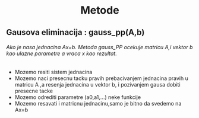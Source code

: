 <h1 align = "center"> Metode </h1>

<p>

## Gausova eliminacija : gauss_pp(A,b)
###### Ako je nasa jednacina Ax=b. Metoda gauss_PP ocekuje matricu A,i vektor b kao ulazne parametre  a vraca x kao rezultat.
 - Mozemo resiti sistem jednacina
 - Mozemo naci presecnu tacku pravih prebacivanjem jednacina pravih u matricu A ,a resenja jednacina u vektor b, i pozivanjem gausa dobiti presecne tacke
 - Mozemo odrediti parametre (a0,a1,...) neke funkcije 
 - Mozemo resavati i matricnu jednacinu,samo je bitno da svedemo na Ax=b
</p>
